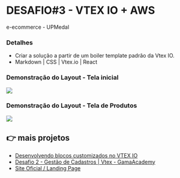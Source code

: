 # DESAFIO#3 - VTEX IO + AWS
e-ecommerce - UPMedal

### Detalhes
- Criar a solução a partir de um boiler template padrão da Vtex IO.
- Markdown | CSS | Vtex.io | React

### Demonstração do Layout - Tela inicial
<img src="https://graficoeweb.com.br/images/github/banners-vtex.JPG">

### Demonstração do Layout - Tela de Produtos
<img src="https://graficoeweb.com.br/images/github/produtos.JPG">

## 👉 mais projetos 
- [Desenvolvendo blocos customizados no VTEX IO](https://github.com/pesdesigner/store-block-template)
- [Desafio 2 - Gestão de Cadastros | Vtex - GamaAcademy](https://github.com/pesdesigner/gestao-de-cadastros)
- [Site Oficial / Landing Page](https://graficoeweb.com.br/landing-page/)
